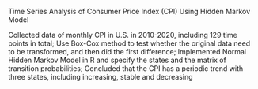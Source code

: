 Time Series Analysis of Consumer Price Index (CPI) Using Hidden Markov Model

Collected data of monthly CPI in U.S. in 2010-2020, including 129 time points in total;
Use Box-Cox method to test whether the original data need to be transformed, and then did the first difference;
Implemented Normal Hidden Markov Model in R and specify the states and the matrix of transition probabilities;
Concluded that the CPI has a periodic trend with three states, including increasing, stable and decreasing
